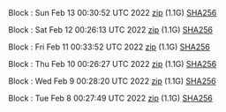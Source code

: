 Block [](https://testnet-insight.dashevo.org/insight/block/): Sun Feb 13 00:30:52 UTC 2022 [zip](https://dash-bootstrap.ams3.digitaloceanspaces.com/testnet/2022-02-13/bootstrap.dat.zip) (1.1G) [SHA256](https://dash-bootstrap.ams3.digitaloceanspaces.com/testnet/2022-02-13/sha256.txt)

Block [](https://testnet-insight.dashevo.org/insight/block/): Sat Feb 12 00:26:13 UTC 2022 [zip](https://dash-bootstrap.ams3.digitaloceanspaces.com/testnet/2022-02-12/bootstrap.dat.zip) (1.1G) [SHA256](https://dash-bootstrap.ams3.digitaloceanspaces.com/testnet/2022-02-12/sha256.txt)

Block [](https://testnet-insight.dashevo.org/insight/block/): Fri Feb 11 00:33:52 UTC 2022 [zip](https://dash-bootstrap.ams3.digitaloceanspaces.com/testnet/2022-02-11/bootstrap.dat.zip) (1.1G) [SHA256](https://dash-bootstrap.ams3.digitaloceanspaces.com/testnet/2022-02-11/sha256.txt)

Block [](https://testnet-insight.dashevo.org/insight/block/): Thu Feb 10 00:26:27 UTC 2022 [zip](https://dash-bootstrap.ams3.digitaloceanspaces.com/testnet/2022-02-10/bootstrap.dat.zip) (1.1G) [SHA256](https://dash-bootstrap.ams3.digitaloceanspaces.com/testnet/2022-02-10/sha256.txt)

Block [](https://testnet-insight.dashevo.org/insight/block/): Wed Feb  9 00:28:20 UTC 2022 [zip](https://dash-bootstrap.ams3.digitaloceanspaces.com/testnet/2022-02-09/bootstrap.dat.zip) (1.1G) [SHA256](https://dash-bootstrap.ams3.digitaloceanspaces.com/testnet/2022-02-09/sha256.txt)

Block [](https://testnet-insight.dashevo.org/insight/block/): Tue Feb  8 00:27:49 UTC 2022 [zip](https://dash-bootstrap.ams3.digitaloceanspaces.com/testnet/2022-02-08/bootstrap.dat.zip) (1.1G) [SHA256](https://dash-bootstrap.ams3.digitaloceanspaces.com/testnet/2022-02-08/sha256.txt)
